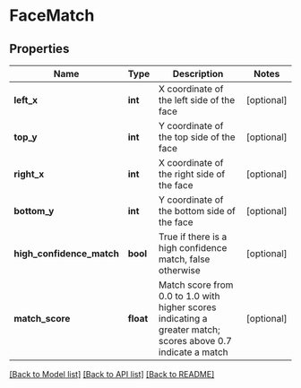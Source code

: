 # FaceMatch

## Properties
Name | Type | Description | Notes
------------ | ------------- | ------------- | -------------
**left_x** | **int** | X coordinate of the left side of the face | [optional] 
**top_y** | **int** | Y coordinate of the top side of the face | [optional] 
**right_x** | **int** | X coordinate of the right side of the face | [optional] 
**bottom_y** | **int** | Y coordinate of the bottom side of the face | [optional] 
**high_confidence_match** | **bool** | True if there is a high confidence match, false otherwise | [optional] 
**match_score** | **float** | Match score from 0.0 to 1.0 with higher scores indicating a greater match; scores above 0.7 indicate a match | [optional] 

[[Back to Model list]](../README.md#documentation-for-models) [[Back to API list]](../README.md#documentation-for-api-endpoints) [[Back to README]](../README.md)


